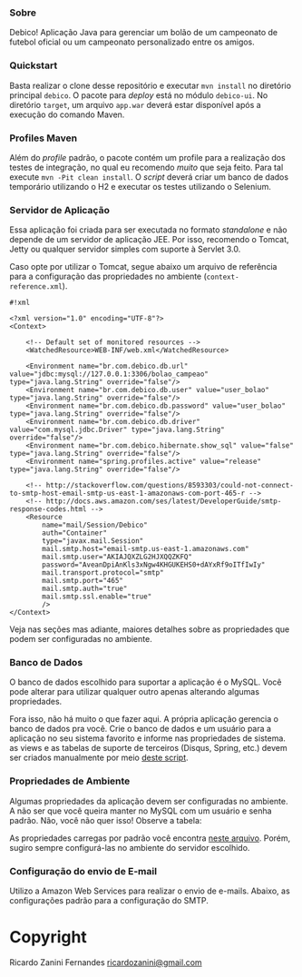 ### Sobre ###

Debico! Aplicação Java para gerenciar um bolão de um campeonato de futebol oficial ou um campeonato personalizado entre os amigos.

### Quickstart ###

Basta realizar o clone desse repositório e executar `mvn install` no diretório principal `debico`. O pacote para *deploy* está no módulo `debico-ui`. No diretório `target`, um arquivo `app.war` deverá estar disponível após a execução do comando Maven.

### Profiles Maven ###

Além do *profile* padrão, o pacote contém um profile para a realização dos testes de integração, no qual eu recomendo _muito_ que seja feito. Para tal execute `mvn -Pit clean install`. O *script* deverá criar um banco de dados temporário utilizando o H2 e executar os testes utilizando o Selenium.

### Servidor de Aplicação ###

Essa aplicação foi criada para ser executada no formato *standalone* e não depende de um servidor de aplicação JEE. Por isso, recomendo o Tomcat, Jetty ou qualquer servidor simples com suporte à Servlet 3.0.

Caso opte por utilizar o Tomcat, segue abaixo um arquivo de referência para a configuração das propriedades no ambiente (`context-reference.xml`).

```
#!xml

<?xml version="1.0" encoding="UTF-8"?>
<Context>

    <!-- Default set of monitored resources -->
    <WatchedResource>WEB-INF/web.xml</WatchedResource>

    <Environment name="br.com.debico.db.url" value="jdbc:mysql://127.0.0.1:3306/bolao_campeao" type="java.lang.String" override="false"/>
    <Environment name="br.com.debico.db.user" value="user_bolao" type="java.lang.String" override="false"/>
    <Environment name="br.com.debico.db.password" value="user_bolao" type="java.lang.String" override="false"/>
    <Environment name="br.com.debico.db.driver" value="com.mysql.jdbc.Driver" type="java.lang.String" override="false"/>
    <Environment name="br.com.debico.hibernate.show_sql" value="false" type="java.lang.String" override="false"/>
    <Environment name="spring.profiles.active" value="release" type="java.lang.String" override="false"/>

    <!-- http://stackoverflow.com/questions/8593303/could-not-connect-to-smtp-host-email-smtp-us-east-1-amazonaws-com-port-465-r -->
    <!-- http://docs.aws.amazon.com/ses/latest/DeveloperGuide/smtp-response-codes.html -->
    <Resource 
		name="mail/Session/Debico" 
		auth="Container" 
		type="javax.mail.Session" 
		mail.smtp.host="email-smtp.us-east-1.amazonaws.com"
		mail.smtp.user="AKIAJQXZLG2HJXQQZKFQ"
		password="AveanDpiAnKls3xNgw4KHGUKEHS0+dAYxRf9oITfIwIy"
		mail.transport.protocol="smtp"
		mail.smtp.port="465"
		mail.smtp.auth="true"
		mail.smtp.ssl.enable="true"
		/>
</Context>
```
Veja nas seções mas adiante, maiores detalhes sobre as propriedades que podem ser configuradas no ambiente.

### Banco de Dados ###

O banco de dados escolhido para suportar a aplicação é o MySQL. Você pode alterar para utilizar qualquer outro apenas alterando algumas propriedades.

Fora isso, não há muito o que fazer aqui. A própria aplicação gerencia o banco de dados pra você. Crie o banco de dados e um usuário para a aplicação no seu sistema favorito e informe nas propriedades de sistema. as views e as tabelas de suporte de terceiros (Disqus, Spring, etc.) devem ser criados manualmente por meio [deste script](https://bitbucket.org/ricardozanini/debico/src/dac4cf90c9fca497822c480758bead31052538c8/debico-core/src/main/resources/sql/db-objects.sql?at=master).

### Propriedades de Ambiente ###

Algumas propriedades da aplicação devem ser configuradas no ambiente. A não ser que você queira manter no MySQL com um usuário e senha padrão. Não, você não quer isso! Observe a tabela:



As propriedades carregas por padrão você encontra [neste arquivo](https://bitbucket.org/ricardozanini/debico/src/dac4cf90c9fca497822c480758bead31052538c8/debico-core/src/main/resources/br/com/debico/core/debico-standalone.properties?at=master). Porém, sugiro sempre configurá-las no ambiente do servidor escolhido.

### Configuração do envio de E-mail ###

Utilizo a Amazon Web Services para realizar o envio de e-mails. Abaixo, as configurações padrão para a configuração do SMTP.

# Copyright #

Ricardo Zanini Fernandes
ricardozanini@gmail.com